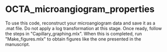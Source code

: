 # OCTA_microangiogram_properties

To use this code, reconstruct your microangiogram data and save it as a .mat file. Do not apply a log transformation at this stage. Once ready, follow the steps in "Capillary_graphing.mlx". When this is completed, run "Make_figures.mlx" to obtain figures like the one presented in the manuscript. 
